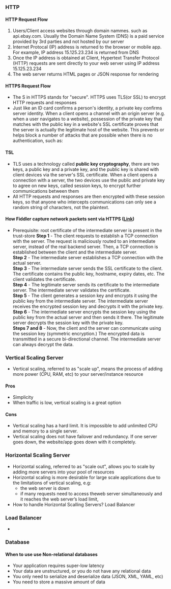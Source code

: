 ### HTTP
#### HTTP Request Flow
1. Users/Client access websites through domain nammes. such as api.ebay.com. Usually the Domain Name System (DNS) is a paid service provided by 3rd parties and not hosted by our server
2. Internet Protocal (IP) address is returned to the browser or mobile app.  For example, IP address 15.125.23.234 is returned from DNS
3. Once the IP address is obtained at Client, Hypertext Transfer Protocol (HTTP) requests are sent directly to your web server using IP address 15.125.23.234
4. The web server returns HTML pages or JSON response for rendering
#### HTTPS Request Flow
- The S in HTTPS stands for "secure". HTTPS uses TLS(or SSL) to encrypt HTTP requests and responses
- Just like an ID card confirms a person's identity, a private key confirms server identity. When a client opens a channel with an origin server (e.g. when a user navigates to a website), possession of the private key that matches with the public key in a website's SSL certificate proves that the server is actually the legitimate host of the website. This prevents or helps block a number of attacks that are possible when there is no authentication, such as:
#### TSL
- TLS uses a technology called  **public key cryptography**, there are two  keys, a public key and a private key, and the public key is shared with client devices via the server's SSL certificate. When a client opens a connection with a server, the two devices use the public and private key to agree on new keys, called  session keys, to encrypt further communications between them
- All HTTP requests and responses are then encrypted with these session keys, so that anyone who intercepts communications can only see a random string of characters, not the plaintext.
#### How Fiddler capture network packets sent via HTTPS ([Link](https://blog.bytebytego.com/p/ep21-is-https-safe-also?utm_source=substack&utm_medium=email))
- Prerequisite: root certificate of the intermediate server is present in the trust-store
**Step 1** - The client requests to establish a TCP connection with the server. The request is maliciously routed to an intermediate server, instead of the real backend server. Then, a TCP connection is established between the client and the intermediate server.  
**Step 2** - The intermediate server establishes a TCP connection with the actual server.  
**Step 3** - The intermediate server sends the SSL certificate to the client. The certificate contains the public key, hostname, expiry dates, etc. The client validates the certificate.  
**Step 4** - The legitimate server sends its certificate to the intermediate server. The intermediate server validates the certificate.  
**Step 5** - The client generates a session key and encrypts it using the public key from the intermediate server. The intermediate server receives the encrypted session key and decrypts it with the private key.  
**Step 6** - The intermediate server encrypts the session key using the public key from the actual server and then sends it there. The legitimate server decrypts the session key with the private key.  
**Steps 7 and 8** - Now, the client and the server can communicate using the session key (symmetric encryption.) The encrypted data is transmitted in a secure bi-directional channel. The intermediate server can always decrypt the data.

### Vertical Scaling Server
-  Vertical scaling, referred to as "scale up", means the process of adding more power (CPU, RAM, etc) to your server/instance resource
#### Pros
- Simplicity
- When traffic is low, vertical scaling is a great option
#### Cons
- Vertical scaling has a hard limit. It is impossible to add unlimited CPU and memory to a
single server.
-  Vertical scaling does not have failover and redundancy. If one server goes down, the
website/app goes down with it completely.
### Horizontal Scaling Server
- Horizontal scaling, referred to as "scale out", allows you to scale by adding more servers into your pool of resources
- Horizontal scaling is more desirable for large scale applications due to the limitations of vertical scaling, e.g:
	- the web server is down
	- if many requests need to access theweb server simultaneously and it reaches the web server’s load limit,
- How to handle Horizontal Scalling Servers? Load Balancer
### Load Balancer
- 


### Database
#### When to use use Non-relational databases
- Your application requires super-low latency
- Your data are unstructured, or you do not have any relational data
- You only need to serialize and deserialize data (JSON, XML, YAML, etc)
- You need to store a massive amount of data


<!--stackedit_data:
eyJoaXN0b3J5IjpbMTY5MDU3NzQ2OSw3ODU5MTg2MzAsNTkyMD
kwNzY2LDE5MzY0OTI2Nyw3MzA5OTgxMTZdfQ==
-->